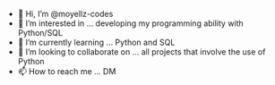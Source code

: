 - 👋 Hi, I’m @moyellz-codes
- 👀 I’m interested in ... developing my programming ability with Python/SQL
- 🌱 I’m currently learning ... Python and SQL
- 💞️ I’m looking to collaborate on ... all projects that involve the use of Python
- 📫 How to reach me ... DM

<!---
moyellz-codes/moyellz-codes is a ✨ special ✨ repository because its `README.md` (this file) appears on your GitHub profile.
You can click the Preview link to take a look at your changes.
--->
